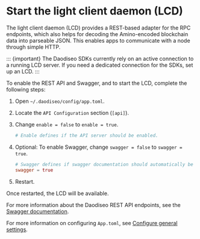 # Start the light client daemon (LCD)

The light client daemon (LCD) provides a REST-based adapter for the RPC endpoints, which also helps for decoding the Amino-encoded blockchain data into parseable JSON. This enables apps to communicate with a node through simple HTTP.

::: {important}
The Daodiseo SDKs currently rely on an active connection to a running LCD server. If you need a dedicated connection for the SDKs, set up an LCD.
:::

To enable the REST API and Swagger, and to start the LCD, complete the following steps:

1. Open `~/.daodiseo/config/app.toml`.

2. Locate the `API Configuration` section (`[api]`).

3. Change `enable = false` to `enable = true`.

    ```toml
    # Enable defines if the API server should be enabled.
    ```

4. Optional: To enable Swagger, change `swagger = false` to `swagger = true`.

    ```toml
    # Swagger defines if swagger documentation should automatically be registered.
    swagger = true
    ```
 5. Restart.

Once restarted, the LCD will be available.

For more information about the Daodiseo REST API endpoints, see the [Swagger documentation](https://lcd.daodiseo.dev/swagger/).

For more information on configuring `App.toml`, see [Configure general settings](../../full-node/run-a-full-daodiseo-node/configure-general-settings.md#start-the-light-client-daemon-lcd).
